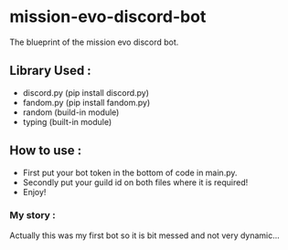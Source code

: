 # mission-evo-discord-bot
The blueprint of the mission evo discord bot.

## Library Used : 
* discord.py (pip install discord.py)
* fandom.py (pip install fandom.py)
* random (build-in module)
* typing (built-in module)

## How to use :
* First put your bot token in the bottom of code in main.py.
* Secondly put your guild id on both files where it is required!
* Enjoy!

### My story :
Actually this was my first bot so it is bit messed and not very dynamic...
